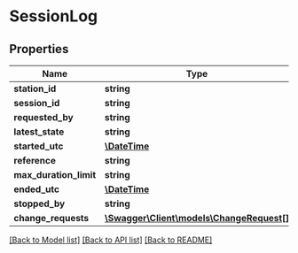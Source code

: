 # SessionLog

## Properties
Name | Type | Description | Notes
------------ | ------------- | ------------- | -------------
**station_id** | **string** |  | [optional] 
**session_id** | **string** |  | [optional] 
**requested_by** | **string** |  | [optional] 
**latest_state** | **string** |  | [optional] 
**started_utc** | [**\DateTime**](\DateTime.md) |  | [optional] 
**reference** | **string** |  | [optional] 
**max_duration_limit** | **string** |  | [optional] 
**ended_utc** | [**\DateTime**](\DateTime.md) |  | [optional] 
**stopped_by** | **string** |  | [optional] 
**change_requests** | [**\Swagger\Client\models\ChangeRequest[]**](ChangeRequest.md) |  | [optional] 

[[Back to Model list]](../README.md#documentation-for-models) [[Back to API list]](../README.md#documentation-for-api-endpoints) [[Back to README]](../README.md)


